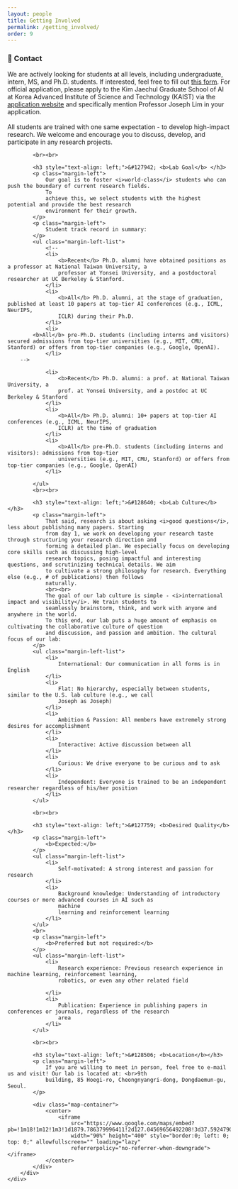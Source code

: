 ```yaml
---
layout: people
title: Getting Involved
permalink: /getting_involved/
order: 9
---
```


<style>
    li {
        margin-bottom: 5px;
    }
</style>

<div class='container'>
    <div class='row'>
        <div class='col-lg-1'></div>
        <div class='col-lg-10'>
            <h3 style="text-align: left;">&#128232; <b>Contact</b></h3>
            <p class="margin-left">
                We are actively looking for students at all levels, including undergraduate, intern, MS, and Ph.D.
                students.
                If interested, feel free to fill out <a href="https://forms.gle/5Va6sHkon6Q2C9YE7">this form</a>.
                For official application, please apply to the Kim Jaechul Graduate School of AI at Korea Advanced
                Institute of Science and Technology (KAIST) via the <a
                    href="https://apply.kaist.ac.kr/GradApply/GradApply/Login">application website</a> and specifically
                mention Professor Joseph Lim in your application.
                <br><br>
                All students are trained with one same expectation - to develop high-impact research. We welcome and
                encourage you to discuss, develop, and participate in any research projects.
            </p>

            <br><br>

            <h3 style="text-align: left;">&#127942; <b>Lab Goal</b> </h3>
            <p class="margin-left">
                Our goal is to foster <i>world-class</i> students who can push the boundary of current research fields.
                To
                achieve this, we select students with the highest potential and provide the best research
                environment for their growth.
            </p>
            <p class="margin-left">
                Student track record in summary:
            </p>
            <ul class="margin-left-list">
                <!--
                <li>
                    <b>Recent</b> Ph.D. alumni have obtained positions as a professor at National Taiwan University, a
                    professor at Yonsei University, and a postdoctoral researcher at UC Berkeley & Stanford.
                </li>
                <li>
                    <b>All</b> Ph.D. alumni, at the stage of graduation, published at least 10 papers at top-tier AI conferences (e.g., ICML, NeurIPS,
                    ICLR) during their Ph.D.
                </li>
                <li>
		    <b>All</b> pre-Ph.D. students (including interns and visitors) secured admissions from top-tier universities (e.g., MIT, CMU, Stanford) or offers from top-tier companies (e.g., Google, OpenAI).
                </li>
		-->

                <li>
                    <b>Recent</b> Ph.D. alumni: a prof. at National Taiwan University, a
                    prof. at Yonsei University, and a postdoc at UC Berkeley & Stanford
                </li>
                <li>
                    <b>All</b> Ph.D. alumni: 10+ papers at top-tier AI conferences (e.g., ICML, NeurIPS,
                    ICLR) at the time of graduation
                </li>
                <li>
                    <b>All</b> pre-Ph.D. students (including interns and visitors): admissions from top-tier
                    universities (e.g., MIT, CMU, Stanford) or offers from top-tier companies (e.g., Google, OpenAI)
                </li>

            </ul>
            <br><br>

            <h3 style="text-align: left;">&#128640; <b>Lab Culture</b> </h3>
            <p class="margin-left">
                That said, research is about asking <i>good questions</i>, less about publishing many papers. Starting
                from day 1, we work on developing your research taste through structuring your research direction and
                forming a detailed plan. We especially focus on developing core skills such as discussing high-level
                research topics, posing impactful and interesting questions, and scrutinizing technical details. We aim
                to cultivate a strong philosophy for research. Everything else (e.g., # of publications) then follows
                naturally.
                <br><br>
                The goal of our lab culture is simple - <i>international impact and visibility</i>. We train students to
                seamlessly brainstorm, think, and work with anyone and anywhere in the world.
                To this end, our lab puts a huge amount of emphasis on cultivating the collaborative culture of question
                and discussion, and passion and ambition. The cultural focus of our lab:
            </p>
            <ul class="margin-left-list">
                <li>
                    International: Our communication in all forms is in English
                </li>
                <li>
                    Flat: No hierarchy, especially between students, similar to the U.S. lab culture (e.g., we call
                    Joseph as Joseph)
                </li>
                <li>
                    Ambition & Passion: All members have extremely strong desires for accomplishment
                </li>
                <li>
                    Interactive: Active discussion between all
                </li>
                <li>
                    Curious: We drive everyone to be curious and to ask
                </li>
                <li>
                    Independent: Everyone is trained to be an independent researcher regardless of his/her position
                </li>
            </ul>

            <br><br>

            <h3 style="text-align: left;">&#127759; <b>Desired Quality</b></h3>
            <p class="margin-left">
                <b>Expected:</b>
            </p>
            <ul class="margin-left-list">
                <li>
                    Self-motivated: A strong interest and passion for research
                </li>
                <li>
                    Background knowledge: Understanding of introductory courses or more advanced courses in AI such as
                    machine
                    learning and reinforcement learning
                </li>
            </ul>
            <br>
            <p class="margin-left">
                <b>Preferred but not required:</b>
            </p>
            <ul class="margin-left-list">
                <li>
                    Research experience: Previous research experience in machine learning, reinforcement learning,
                    robotics, or even any other related field

                </li>
                <li>
                    Publication: Experience in publishing papers in conferences or journals, regardless of the research
                    area
                </li>
            </ul>

            <br><br>

            <h3 style="text-align: left;">&#128506; <b>Location</b></h3>
            <p class="margin-left">
                If you are willing to meet in person, feel free to e-mail us and visit! Our lab is located at: <br>9th
                building, 85 Hoegi-ro, Cheongnyangri-dong, Dongdaemun-gu, Seoul.
            </p>

            <div class="map-container">
                <center>
                    <iframe
                        src="https://www.google.com/maps/embed?pb=!1m18!1m12!1m3!1d1879.786379996411!2d127.04569656492208!3d37.59247900925209!2m3!1f0!2f0!3f0!3m2!1i1024!2i768!4f13.1!3m3!1m2!1s0x357cbb644204398b%3A0xf00723351f96d8c8!2sKAIST%20College%20of%20Business!5e0!3m2!1sen!2skr!4v1678033798242!5m2!1sen!2skr"
                        width="90%" height="400" style="border:0; left: 0; top: 0;" allowfullscreen="" loading="lazy"
                        referrerpolicy="no-referrer-when-downgrade"></iframe>
                </center>
            </div>
        </div>
    </div>
</div>
